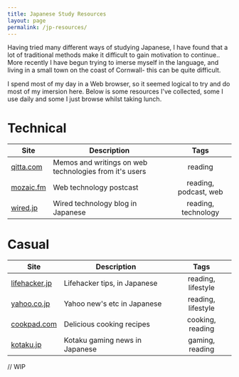 ```yaml
---
title: Japanese Study Resources
layout: page
permalink: /jp-resources/
---
```


Having tried many different ways of studying Japanese, I have found that a lot of traditional methods make it difficult to gain motivation to continue.. More recently I have begun trying to imerse myself in the language, and living in a small town on the coast of Cornwall- this can be quite difficult.

I spend most of my day in a Web browser, so it seemed logical to try and do most of my imersion here. Below is some resources I've collected, some I use daily and some I just browse whilst taking lunch.


# Technical

| Site   |  Description |  Tags |
|----------|-------------|:------:|
| [qitta.com](http://qiita.com/tags) | Memos and writings on web technologies from it's users | reading |
| [mozaic.fm](http://mozaic.fm/) | Web technology postcast | reading, podcast, web |
| [wired.jp](https://wired.jp) | Wired technology blog in Japanese | reading, technology |

# Casual

| Site   |  Description |  Tags |
|----------|-------------|:------:|
| [lifehacker.jp](https://lifehacker.jp/) | Lifehacker tips, in Japanese | reading, lifestyle |
| [yahoo.co.jp](https://yahoo.co.jp/)| Yahoo new's etc in Japanese | reading, lifestyle |
| [cookpad.com](http://cookpad.com/) | Delicious cooking recipes | cooking, reading |
| [kotaku.jp](http://www.kotaku.jp/) | Kotaku gaming news in Japanese | gaming, reading |

// WIP
